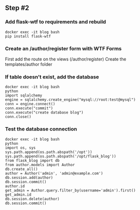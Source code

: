 ## Step #2

### Add flask-wtf to requirements and rebuild
```
docker exec -it blog bash
pip install flask-wtf
```

### Create an /author/register form with WTF Forms
First add the route on the views (/author/register)
Create the templates/author folder

### If table doesn't exist, add the database
```
docker exec -it blog bash
python
import sqlalchemy
engine = sqlalchemy.create_engine("mysql://root:test@mysql")
conn = engine.connect()
conn.execute("commit")
conn.execute("create database blog")
conn.close()

```

### Test the database connection
```
docker exec -it blog bash
python
import os, sys
sys.path.append(os.path.abspath('/opt'))
sys.path.append(os.path.abspath('/opt/flask_blog'))
from flask_blog import db
from author.models import Author
db.create_all()
author = Author('admin', 'admin@example.com')
db.session.add(author)
db.session.commit()
author.id
get_admin = Author.query.filter_by(username='admin').first()
get_admin.id
db.session.delete(author)
db.session.commit()
```
